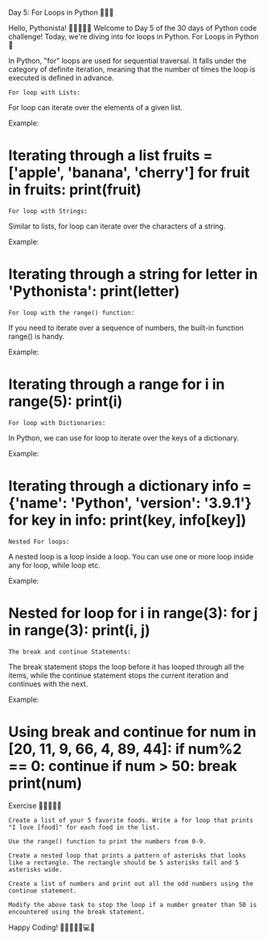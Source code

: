 
Day 5: For Loops in Python 🌟🎉🚀

Hello, Pythonista! 🎉👨‍💻👩‍💻 Welcome to Day 5 of the 30 days of Python code challenge! Today, we're diving into for loops in Python.
For Loops in Python 🔄

In Python, "for" loops are used for sequential traversal. It falls under the category of definite iteration, meaning that the number of times the loop is executed is defined in advance.

    For loop with Lists:

For loop can iterate over the elements of a given list.

Example:

# Iterating through a list fruits = ['apple', 'banana', 'cherry'] for fruit in fruits: print(fruit)

    For loop with Strings:

Similar to lists, for loop can iterate over the characters of a string.

Example:

# Iterating through a string for letter in 'Pythonista': print(letter)

    For loop with the range() function:

If you need to iterate over a sequence of numbers, the built-in function range() is handy.

Example:

# Iterating through a range for i in range(5): print(i)

    For loop with Dictionaries:

In Python, we can use for loop to iterate over the keys of a dictionary.

Example:

# Iterating through a dictionary info = {'name': 'Python', 'version': '3.9.1'} for key in info: print(key, info[key])

    Nested For loops:

A nested loop is a loop inside a loop. You can use one or more loop inside any for loop, while loop etc.

Example:

# Nested for loop for i in range(3): for j in range(3): print(i, j)

    The break and continue Statements:

The break statement stops the loop before it has looped through all the items, while the continue statement stops the current iteration and continues with the next.

Example:

# Using break and continue for num in [20, 11, 9, 66, 4, 89, 44]: if num%2 == 0: continue if num > 50: break print(num)
Exercise 🏋️‍♀️🤓🎯🏁

    Create a list of your 5 favorite foods. Write a for loop that prints "I love [food]" for each food in the list.

    Use the range() function to print the numbers from 0-9.

    Create a nested loop that prints a pattern of asterisks that looks like a rectangle. The rectangle should be 5 asterisks tall and 5 asterisks wide.

    Create a list of numbers and print out all the odd numbers using the continue statement.

    Modify the above task to stop the loop if a number greater than 50 is encountered using the break statement.

Happy Coding! 🚀👩‍💻👨‍💻💻🌟
